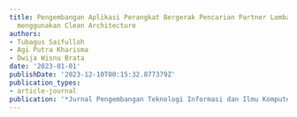 ```yaml
---
title: Pengembangan Aplikasi Perangkat Bergerak Pencarian Partner Lomba berbasis Android
  menggunakan Clean Architecture
authors:
- Tubagus Saifulloh
- Agi Putra Kharisma
- Dwija Wisnu Brata
date: '2023-01-01'
publishDate: '2023-12-10T00:15:32.877379Z'
publication_types:
- article-journal
publication: '*Jurnal Pengembangan Teknologi Informasi dan Ilmu Komputer*'
---
```

